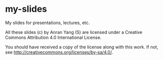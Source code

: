 # my-slides

 My slides for presentations, lectures, etc.
 

 All these slides (c) by Anran Yang (S) are licensed under a
 Creative Commons Attribution 4.0 International License.

 You should have received a copy of the license along with this
 work.  If not, see <http://creativecommons.org/licenses/by-sa/4.0/>.
